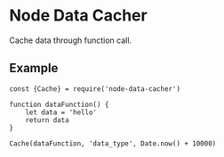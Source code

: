 # Node Data Cacher
Cache data through function call.

## Example
```
const {Cache} = require('node-data-cacher')

function dataFunction() {
    let data = 'hello'
    return data
}

Cache(dataFunction, 'data_type', Date.now() + 10000)
```